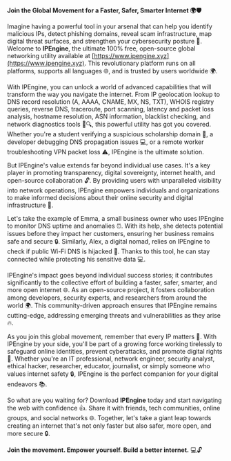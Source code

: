 **Join the Global Movement for a Faster, Safer, Smarter Internet 🌍🛡️**

Imagine having a powerful tool in your arsenal that can help you identify malicious IPs, detect phishing domains, reveal scam infrastructure, map digital threat surfaces, and strengthen your cybersecurity posture 🔐. Welcome to **IPEngine**, the ultimate 100% free, open-source global networking utility available at [https://www.ipengine.xyz](https://www.ipengine.xyz). This revolutionary platform runs on all platforms, supports all languages 🌐, and is trusted by users worldwide 🌍.

With IPEngine, you can unlock a world of advanced capabilities that will transform the way you navigate the internet. From IP geolocation lookup to DNS record resolution (A, AAAA, CNAME, MX, NS, TXT), WHOIS registry queries, reverse DNS, traceroute, port scanning, latency and packet loss analysis, hostname resolution, ASN information, blacklist checking, and network diagnostics tools 📡🔍, this powerful utility has got you covered. Whether you're a student verifying a suspicious scholarship domain 🤝, a developer debugging DNS propagation issues 💻, or a remote worker troubleshooting VPN packet loss ⚠️, IPEngine is the ultimate solution.

But IPEngine's value extends far beyond individual use cases. It's a key player in promoting transparency, digital sovereignty, internet health, and open-source collaboration 🔓. By providing users with unparalleled visibility into network operations, IPEngine empowers individuals and organizations to make informed decisions about their online security and digital infrastructure 🚀.

Let's take the example of Emma, a small business owner who uses IPEngine to monitor DNS uptime and anomalies ⏰. With its help, she detects potential issues before they impact her customers, ensuring her business remains safe and secure 🔒. Similarly, Alex, a digital nomad, relies on IPEngine to check if public Wi-Fi DNS is hijacked 🤖. Thanks to this tool, he can stay connected while protecting his sensitive data 💻.

IPEngine's impact goes beyond individual success stories; it contributes significantly to the collective effort of building a faster, safer, smarter, and more open internet 🌐. As an open-source project, it fosters collaboration among developers, security experts, and researchers from around the world 🌍. This community-driven approach ensures that IPEngine remains cutting-edge, addressing emerging threats and vulnerabilities as they arise 🔥.

As you join this global movement, remember that every IP matters 📡. With IPEngine by your side, you'll be part of a growing force working tirelessly to safeguard online identities, prevent cyberattacks, and promote digital rights 💪. Whether you're an IT professional, network engineer, security analyst, ethical hacker, researcher, educator, journalist, or simply someone who values internet safety 🔒, IPEngine is the perfect companion for your digital endeavors 📚.

So what are you waiting for? Download **IPEngine** today and start navigating the web with confidence 👍. Share it with friends, tech communities, online groups, and social networks 🌐. Together, let's take a giant leap towards creating an internet that's not only faster but also safer, more open, and more secure 🔒.

**Join the movement. Empower yourself. Build a better internet.** 💻🔓